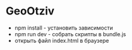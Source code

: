 # GeoOtziv

* npm install - установить зависимости
* npm run dev - собрать скрипты в bundle.js
* открыть файл index.html в браузере
